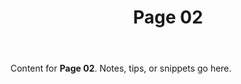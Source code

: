 ﻿---
title: Page 02
slug: page-02
draft: false
---
Content for **Page 02**. Notes, tips, or snippets go here.
